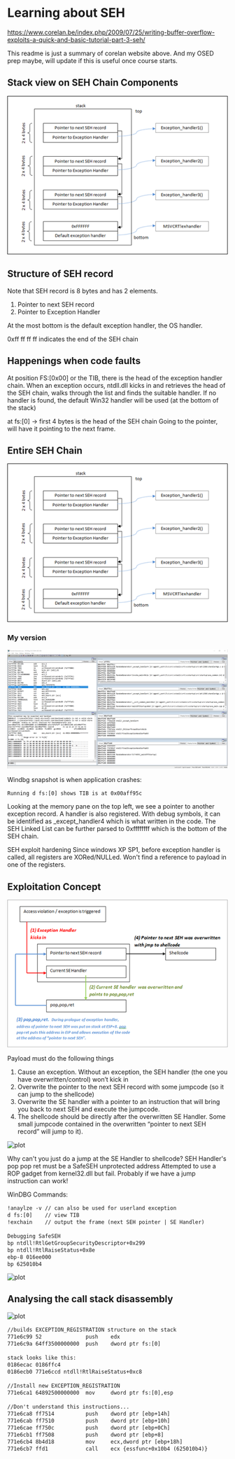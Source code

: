 # Learning about SEH
https://www.corelan.be/index.php/2009/07/25/writing-buffer-overflow-exploits-a-quick-and-basic-tutorial-part-3-seh/

This readme is just a summary of corelan website above. And my OSED prep maybe, will update if this is useful once course starts.

## Stack view on SEH Chain Components

![plot](./Images/SEH_Stack_Frame.png)

## Structure of SEH record 

Note that SEH record is 8 bytes and has 2 elements.
1. Pointer to next SEH record
2. Pointer to Exception Handler

At the most bottom is the default exception handler, the OS handler.

0xff ff ff ff indicates the end of the SEH chain

## Happenings when code faults
At position FS:[0x00] or the TIB, there is the head of the exception handler chain.
When an exception occurs, ntdll.dll kicks in and retrieves the head of the SEH chain, walks through the list and finds the suitable handler. If no handler is found, the default Win32 handler will be used (at the bottom of the stack)

at fs:[0] -> first 4 bytes is the head of the SEH chain
Going to the pointer, will have it pointing to the next frame.

## Entire SEH Chain
![plot](./Images/SEH_Stack_Frame.png)

### My version
![plot](./Images/SEH_Stack_Frame_1.PNG)

Windbg snapshot is when application crashes:
```
Running d fs:[0] shows TIB is at 0x00aff95c
```

Looking at the memory pane on the top left, we see a pointer to another exception record. A handler is also registered.
With debug symbols, it can be identified as _except_handler4 which is what written in the code.
The SEH Linked List can be further parsed to 0xffffffff which is the bottom of the SEH chain.

SEH exploit hardening
Since windows XP SP1, before exception handler is called, all registers are XORed/NULLed. Won't find a reference to payload in one of the registers.

## Exploitation Concept

![plot](./Images/Exploitation_Concept.png)

Payload must do the following things

1) Cause an exception. Without an exception, the SEH handler (the one you have overwritten/control) won’t kick in
2) Overwrite the pointer to the next SEH record with some jumpcode (so it can jump to the shellcode)
3) Overwrite the SE handler with a pointer to an instruction that will bring you back to next SEH and execute the jumpcode.
4) The shellcode should be directly after the overwritten SE Handler. Some small jumpcode contained in the overwritten “pointer to next SEH record” will jump to it).

![plot](./SEH/Exercise/ExploitationConcept2.png)
				
Why can't you just do a jump at the SE Handler to shellcode?
SEH Handler's pop pop ret must be a SafeSEH unprotected address 
Attempted to use a ROP gadget from kernel32.dll but fail. 
Probably if we have a jump instruction can work!


WinDBG Commands:
```
!anaylze -v // can also be used for userland exception
d fs:[0]	// view TIB
!exchain 	// output the frame (next SEH pointer | SE Handler)

Debugging SafeSEH
bp ntdll!RtlGetGroupSecurityDescriptor+0x299
bp ntdll!RtlRaiseStatus+0x8e
ebp-8 016ee000 
bp 625010b4 
```

![plot](./SEH/Exercise/CallStack.png)

## Analysing the call stack disassembly
![plot](./SEH/Exercise/CallStackDisassembly.png)

```
//builds EXCEPTION_REGISTRATION structure on the stack
771e6c99 52              push    edx
771e6c9a 64ff3500000000  push    dword ptr fs:[0]

stack looks like this:
0186ecac 0186ffc4 
0186ecb0 771e6ccd ntdll!RtlRaiseStatus+0xc8

//Install new EXCEPTION_REGISTRATION
771e6ca1 64892500000000  mov     dword ptr fs:[0],esp

//Don't understand this instructions...
771e6ca8 ff7514          push    dword ptr [ebp+14h]
771e6cab ff7510          push    dword ptr [ebp+10h]
771e6cae ff750c          push    dword ptr [ebp+0Ch]
771e6cb1 ff7508          push    dword ptr [ebp+8]
771e6cb4 8b4d18          mov     ecx,dword ptr [ebp+18h]
771e6cb7 ffd1            call    ecx {essfunc+0x10b4 (625010b4)}

```


